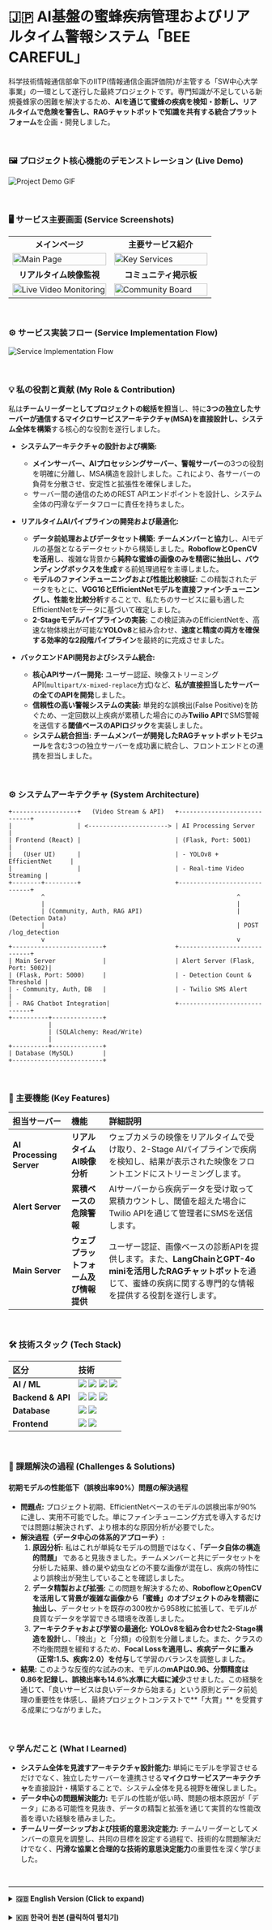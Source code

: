 

# 🇯🇵 AI基盤の蜜蜂疾病管理およびリアルタイム警報システム「BEE CAREFUL」

科学技術情報通信部傘下のIITP(情報通信企画評価院)が主管する「SW中心大学事業」の一環として遂行した最終プロジェクトです。専門知識が不足している新規養蜂家の困難を解決するため、**AIを通じて蜜蜂の疾病を検知・診断し、リアルタイムで危険を警告し、RAGチャットボットで知識を共有する統合プラットフォーム**を企画・開発しました。

<br>

### 🖼️ プロジェクト核心機能のデモンストレーション (Live Demo)

![Project Demo GIF](https://raw.githubusercontent.com/baekyutae/portfolio/main/port_image/%EB%8D%B0%EB%AA%A8%EC%98%81%EC%83%81.gif?raw=true)

<br>

### 🖥️ サービス主要画面 (Service Screenshots)

<table>
  <tr>
    <td align="center" width="50%"><b>メインページ</b></td>
    <td align="center" width="50%"><b>主要サービス紹介</b></td>
  </tr>
  <tr>
    <td><img src="https://raw.githubusercontent.com/baekyutae/portfolio/main/port_image/%EB%A9%94%EC%9D%B8%ED%8E%98%EC%9D%B4%EC%A7%80.jpg?raw=true" alt="Main Page" width="100%"></td>
    <td><img src="https://raw.githubusercontent.com/baekyutae/portfolio/main/port_image/%EC%84%9C%EB%B9%84%EC%8A%A4%20%EB%AA%85%EC%84%B8.jpg?raw=true" alt="Key Services" width="100%"></td>
  </tr>
  <tr>
    <td align="center"><b>リアルタイム映像監視</b></td>
    <td align="center"><b>コミュニティ掲示板</b></td>
  </tr>
  <tr>
    <td><img src="https://raw.githubusercontent.com/baekyutae/portfolio/main/port_image/%EC%98%81%EC%83%81%EA%B0%90%EC%8B%9C%20%ED%8E%98%EC%9D%B4%EC%A7%80.png?raw=true" alt="Live Video Monitoring" width="100%"></td>
    <td><img src="https://raw.githubusercontent.com/baekyutae/portfolio/main/port_image/%EC%BB%A4%EB%AE%A4%EB%8B%88%ED%8B%B0.png?raw=true" alt="Community Board" width="100%"></td>
  </tr>
</table>

<br>

### ⚙️ サービス実装フロー (Service Implementation Flow)

![Service Implementation Flow](https://raw.githubusercontent.com/baekyutae/portfolio/main/port_image/%EC%84%9C%EB%B9%84%EC%8A%A4%EA%B5%AC%ED%98%84%20%ED%9D%90%EB%A6%84.jpg?raw=true)

<br>

### 💡 私の役割と貢献 (My Role & Contribution)

私は**チームリーダーとしてプロジェクトの総括を担当**し、特に**3つの独立したサーバーが通信するマイクロサービスアーキテクチャ(MSA)を直接設計し、システム全体を構築**する核心的な役割を遂行しました。

*   **システムアーキテクチャの設計および構築:**
    *   **メインサーバー、AIプロセッシングサーバー、警報サーバー**の3つの役割を明確に分離し、MSA構造を設計しました。これにより、各サーバーの負荷を分散させ、安定性と拡張性を確保しました。
    *  サーバー間の通信のためのREST APIエンドポイントを設計し、システム全体の円滑なデータフローに責任を持ちました。

*   **リアルタイムAIパイプラインの開発および最適化:**
    *   **データ前処理およびデータセット構築:** **チームメンバーと協力**し、AIモデルの基盤となるデータセットから構築しました。**RoboflowとOpenCVを活用**し、複雑な背景から**純粋な蜜蜂の画像のみを精密に抽出し、バウンディングボックスを生成**する前処理過程を主導しました。
    *   **モデルのファインチューニングおよび性能比較検証:** この精製されたデータをもとに、**VGG16とEfficientNetモデルを直接ファインチューニングし、性能を比較分析**することで、私たちのサービスに最も適したEfficientNetをデータに基づいて確定しました。
    *   **2-Stageモデルパイプラインの実装:** この検証済みのEfficientNetを、高速な物体検出が可能な**YOLOv8**と組み合わせ、**速度と精度の両方を確保する効率的な2段階パイプライン**を最終的に完成させました。

*   **バックエンドAPI開発およびシステム統合:**
    *   **核心APIサーバー開発:** ユーザー認証、映像ストリーミングAPI(`multipart/x-mixed-replace`方式)など、**私が直接担当したサーバーの全てのAPIを開発**しました。
    *   **信頼性の高い警報システムの実装:** 単発的な誤検出(False Positive)を防ぐため、一定回数以上疾病が累積した場合にのみ**Twilio API**でSMS警報を送信する**閾値ベースのAPIロジック**を実装しました。
    *   **システム統合担当:** **チームメンバーが開発したRAGチャットボットモジュール**を含む3つの独立サーバーを成功裏に統合し、フロントエンドとの連携を担当しました。

 <br>

### ⚙️ システムアーキテクチャ (System Architecture)

```
+------------------+   (Video Stream & API)   +-----------------------------+
|                  | <----------------------> | AI Processing Server        |
| Frontend (React) |                          | (Flask, Port: 5001)         |
|   (User UI)      |                          | - YOLOv8 + EfficientNet     |
|                  |                          | - Real-time Video Streaming |
+--------+---------+                          +-----------------------------+
         ^                                                     ^
         |                                                     |
         | (Community, Auth, RAG API)                          | (Detection Data)
         |                                                     | POST /log_detection
         v                                                     v
+-------------------------+                   +-----------------------------+
| Main Server             |                   | Alert Server (Flask, Port: 5002)|
| (Flask, Port: 5000)     |                   | - Detection Count & Threshold |
| - Community, Auth, DB   |                   | - Twilio SMS Alert          |
| - RAG Chatbot Integration|                  +-----------------------------+
+----------+--------------+
           |
           | (SQLAlchemy: Read/Write)
           |
+----------+--------------+
| Database (MySQL)        |
+-------------------------+

```

<br>

### 🌟 主要機能 (Key Features)

| 担当サーバー | 機能 | 詳細説明 |
| :--- | :--- | :--- |
| **AI Processing Server** | **リアルタイムAI映像分析** | ウェブカメラの映像をリアルタイムで受け取り、2-Stage AIパイプラインで疾病を検知し、結果が表示された映像をフロントエンドにストリーミングします。 |
| **Alert Server** | **累積ベースの危険警報** | AIサーバーから疾病データを受け取って累積カウントし、閾値を超えた場合にTwilio APIを通じて管理者にSMSを送信します。 |
| **Main Server** | **ウェブプラットフォーム及び情報提供** | ユーザー認証、画像ベースの診断APIを提供します。また、**LangChainとGPT-4o miniを活用したRAGチャットボット**を通じて、蜜蜂の疾病に関する専門的な情報を提供する役割を遂行します。 |

<br>

### 🛠️ 技術スタック (Tech Stack)

| 区分 | 技術 |
| :--- | :--- |
| **AI / ML** | <img src="https://img.shields.io/badge/TensorFlow-FF6F00?style=for-the-badge&logo=tensorflow&logoColor=white"> <img src="https://img.shields.io/badge/YOLOv8-4F46E5?style=for-the-badge&logo=yolo&logoColor=white"> <img src="https://img.shields.io/badge/EfficientNet-8BC34A?style=for-the-badge"> <img src="https://img.shields.io/badge/OpenCV-5C3EE8?style=for-the-badge&logo=opencv&logoColor=white"> |
| **Backend & API** | <img src="https://img.shields.io/badge/Python-3776AB?style=for-the-badge&logo=python&logoColor=white"> <img src="https://img.shields.io/badge/Flask-000000?style=for-the-badge&logo=flask&logoColor=white"> <img src="https://img.shields.io/badge/Twilio-F22F46?style=for-the-badge&logo=twilio&logoColor=white"> |
| **Database** | <img src="https://img.shields.io/badge/MySQL-4479A1?style=for-the-badge&logo=mysql&logoColor=white"> <img src="https://img.shields.io/badge/SQLAlchemy-D71F00?style=for-the-badge&logo=sqlalchemy&logoColor=white"> |
| **Frontend** | <img src="https://img.shields.io/badge/React-61DAFB?style=for-the-badge&logo=react&logoColor=black"> <img src="https://img.shields.io/badge/JavaScript-F7DF1E?style=for-the-badge&logo=javascript&logoColor=black"> |

<br>

### 🤔 課題解決の過程 (Challenges & Solutions)

#### **初期モデルの性能低下（誤検出率90%）問題の解決過程**

*   **問題点:** プロジェクト初期、EfficientNetベースのモデルの誤検出率が90%に達し、実用不可能でした。単にファインチューニング方式を導入するだけでは問題は解決されず、より根本的な原因分析が必要でした。
*   **解決過程（データ中心の体系的アプローチ）:**
    1.  **原因分析:** 私はこれが単純なモデルの問題ではなく、**「データ自体の構造的問題」** であると見抜きました。チームメンバーと共にデータセットを分析した結果、蜂の巣や幼虫などの不要な画像が混在し、疾病の特性により誤検出が発生していることを確認しました。
    2.  **データ精製および拡張:** この問題を解決するため、**RoboflowとOpenCVを活用して背景が複雑な画像から「蜜蜂」のオブジェクトのみを精密に抽出し**、データセットを既存の300枚から958枚に拡張して、モデルが良質なデータを学習できる環境を改善しました。
    3.  **アーキテクチャおよび学習の最適化:** **YOLOv8を組み合わせた2-Stage構造を設計**し、「検出」と「分類」の役割を分離しました。また、クラスの不均衡問題を緩和するため、**Focal Lossを適用し、疾病データに重み（正常:1.5、疾病:2.0）を付与**して学習のバランスを調整しました。
*   **結果:** このような反復的な試みの末、モデルの**mAPは0.96、分類精度は0.86を記録し、誤検出率も14.6%水準に大幅に減少**させました。この経験を通じて、「良いサービスは良いデータから始まる」という原則とデータ前処理の重要性を体感し、最終プロジェクトコンテストで**「大賞」** を受賞する成果につながりました。

<br>

### 💡 学んだこと (What I Learned)

*   **システム全体を見渡すアーキテクチャ設計能力:** 単純にモデルを学習させるだけでなく、独立したサーバーを連携させる**マイクロサービスアーキテクチャ**を直接設計・構築することで、システム全体を見る視野を確保しました。
*   **データ中心の問題解決能力:** モデルの性能が低い時、問題の根本原因が「データ」にある可能性を見抜き、データの精製と拡張を通じて実質的な性能改善を導いた経験を積みました。
*   **チームリーダーシップおよび技術的意思決定能力:** チームリーダーとしてメンバーの意見を調整し、共同の目標を設定する過程で、技術的な問題解決だけでなく、**円滑な協業と合理的な技術的意思決定能力**の重要性を深く学びました。

<br>

---

<details>
<summary><strong>🇬🇧 English Version (Click to expand)</strong></summary>

<br>

# AI-based Honeybee Disease Management and Real-time Alert System "BEE CAREFUL"

This is the final project conducted as part of the 'SW-Oriented University Project,' supervised by the IITP under the Ministry of Science and ICT. To address the challenges faced by new beekeepers lacking expert knowledge, we planned and developed a **comprehensive platform that detects and diagnoses honeybee diseases via AI, provides real-time risk alerts, and shares knowledge through a RAG chatbot.**

<br>

### 🖼️ Live Demo

![Project Demo GIF](https://raw.githubusercontent.com/baekyutae/portfolio/main/port_image/%EB%8D%B0%EB%AA%A8%EC%98%81%EC%83%81.gif?raw=true)

<br>

### 🖥️ Service Screenshots

<table>
  <tr>
    <td align="center" width="50%"><b>Main Page</b></td>
    <td align="center" width="50%"><b>Key Services Overview</b></td>
  </tr>
  <tr>
    <td><img src="https://raw.githubusercontent.com/baekyutae/portfolio/main/port_image/%EB%A9%94%EC%9D%B8%ED%8E%98%EC%9D%B4%EC%A7%80.jpg?raw=true" alt="Main Page" width="100%"></td>
    <td><img src="https://raw.githubusercontent.com/baekyutae/portfolio/main/port_image/%EC%84%9C%EB%B9%84%EC%8A%A4%20%EB%AA%85%EC%84%B8.jpg?raw=true" alt="Key Services" width="100%"></td>
  </tr>
  <tr>
    <td align="center"><b>Live Video Monitoring</b></td>
    <td align="center"><b>Community Board</b></td>
  </tr>
  <tr>
    <td><img src="https://raw.githubusercontent.com/baekyutae/portfolio/main/port_image/%EC%98%81%EC%83%81%EA%B0%90%EC%8B%9C%20%ED%8E%98%EC%9D%B4%EC%A7%80.png?raw=true" alt="Live Video Monitoring" width="100%"></td>
    <td><img src="https://raw.githubusercontent.com/baekyutae/portfolio/main/port_image/%EC%BB%A4%EB%AE%A4%EB%8B%88%ED%8B%B0.png?raw=true" alt="Community Board" width="100%"></td>
  </tr>
</table>

<br>

### ⚙️ Service Implementation Flow

![Service Implementation Flow](https://raw.githubusercontent.com/baekyutae/portfolio/main/port_image/%EC%84%9C%EB%B9%84%EC%8A%A4%EA%B5%AC%ED%98%84%20%ED%9D%90%EB%A6%84.jpg?raw=true)

<br>

### 💡 My Role & Contribution

As the **team leader, I was responsible for overseeing the project**, and played a key role in **personally designing a microservices architecture (MSA) with three independent servers and building the entire system.**

*   **System Architecture Design & Implementation:**
    *   Designed an MSA structure by clearly separating the roles of the **main server, AI processing server, and alert server**, thereby distributing the load and securing stability and scalability.
    *   Designed REST API endpoints for inter-server communication and was responsible for the smooth data flow of the entire system.

*   **Real-time AI Pipeline Development & Optimization:**
    *   **Data-driven Model Selection:** **Collaborated with team members** to build a honeybee image dataset, and **personally fine-tuned and compared the performance of VGG16 and EfficientNet models**. Through this systematic verification process, we selected EfficientNet as the most suitable model for our service.
    *   **2-Stage Model Pipeline Implementation:** Completed an efficient two-stage pipeline that achieves both **speed and accuracy** by combining the validated EfficientNet with the fast object detection capabilities of **YOLOv8**.

*   **Backend API Development & System Integration:**
    *   **Core API Server Development:** Personally developed all APIs for the servers I was in charge of, including user authentication and video streaming API (`multipart/x-mixed-replace`).
    *   **High-Reliability Alert System Implementation:** Implemented a **threshold-based API logic** that sends SMS alerts via the **Twilio API** only when the number of disease detections exceeds a certain threshold, to prevent false positives.
    *   **System Integration Lead:** Led the successful integration of three independent servers, including a RAG chatbot module developed by a team member, and handled the integration with the frontend.

 <br>

### ⚙️ System Architecture
```
+------------------+   (Video Stream & API)   +-----------------------------+
|                  | <----------------------> | AI Processing Server        |
| Frontend (React) |                          | (Flask, Port: 5001)         |
|   (User UI)      |                          | - YOLOv8 + EfficientNet     |
|                  |                          | - Real-time Video Streaming |
+--------+---------+                          +-----------------------------+
         ^                                                     ^
         |                                                     |
         | (Community, Auth, RAG API)                          | (Detection Data)
         |                                                     | POST /log_detection
         v                                                     v
+-------------------------+                   +-----------------------------+
| Main Server             |                   | Alert Server (Flask, Port: 5002)|
| (Flask, Port: 5000)     |                   | - Detection Count & Threshold |
| - Community, Auth, DB   |                   | - Twilio SMS Alert          |
| - RAG Chatbot Integration|                  +-----------------------------+
+----------+--------------+
           |
           | (SQLAlchemy: Read/Write)
           |
+----------+--------------+
| Database (MySQL)        |
+-------------------------+

```


<br>

### 🌟 Key Features

| Server | Function | Description |
| :--- | :--- | :--- |
| **AI Processing Server** | **Real-time AI Video Analysis** | Receives real-time video from a webcam, detects diseases through a 2-Stage AI pipeline, and streams the video with results to the frontend. |
| **Alert Server** | **Cumulative-based Risk Alert** | Receives disease data from the AI server, counts it cumulatively, and sends an SMS to the administrator via the Twilio API when a threshold is exceeded. |
| **Main Server** | **Web Platform & Information Service** | Provides APIs for user authentication and image-based diagnosis. Also serves as a RAG chatbot using **LangChain and GPT-4o mini** to provide expert information on honeybee diseases. |

<br>

### 🛠️ Tech Stack
(Same as the Korean version)

<br>

### 🤔 Challenges & Solutions
(English translation of the Challenges & Solutions section)

<br>

### 💡 What I Learned
(English translation of the What I Learned section)

</details>

<br>

<details>
<summary><strong>🇰🇷 한국어 원본 (클릭하여 펼치기)</strong></summary>

<br>

<!--
  여기에 우리가 최종적으로 완성한
  한국어 버전 README 내용을 그대로 복사해서 넣습니다.
-->
# AI 기반 꿀벌 질병 관리 및 실시간 경보 시스템 "BEE CAREFUL" 

과학기술정보통신부 산하 IITP(정보통신기획평가원)가 주관하는 'SW중심대학사업'의 일환으로 수행한 최종 프로젝트입니다. 전문 지식이 부족한 신규 양봉업자들의 어려움을 해결하고자, **AI를 통해 꿀벌의 질병을 탐지·진단하고, 실시간으로 위험을 경고하며, RAG 챗봇으로 지식을 공유하는 종합 플랫폼**을 기획하고 개발했습니다.

<br>

### 🖼️ 프로젝트 핵심 기능 시연 (Live Demo)

![Project Demo GIF](https://raw.githubusercontent.com/baekyutae/portfolio/main/port_image/%EB%8D%B0%EB%AA%A8%EC%98%81%EC%83%81.gif?raw=true)

<br>

### 🖥️ 서비스 주요 화면 (Service Screenshots)

<table>
  <tr>
    <td align="center" width="50%"><b>메인 페이지</b></td>
    <td align="center" width="50%"><b>주요 서비스 소개</b></td>
  </tr>
  <tr>
    <td><img src="https://raw.githubusercontent.com/baekyutae/portfolio/main/port_image/%EB%A9%94%EC%9D%B8%ED%8E%98%EC%9D%B4%EC%A7%80.jpg?raw=true" alt="메인 페이지" width="100%"></td>
    <td><img src="https://raw.githubusercontent.com/baekyutae/portfolio/main/port_image/%EC%84%9C%EB%B9%84%EC%8A%A4%20%EB%AA%85%EC%84%B8.jpg?raw=true" alt="주요 서비스 소개" width="100%"></td>
  </tr>
  <tr>
    <td align="center"><b>실시간 영상 감시</b></td>
    <td align="center"><b>커뮤니티 게시판</b></td>
  </tr>
  <tr>
    <td><img src="https://github.com/baekyutae/portfolio/blob/main/port_image/%EC%98%81%EC%83%81%EA%B0%90%EC%8B%9C%20%ED%8E%98%EC%9D%B4%EC%A7%80.png?raw=true" alt="실시간 영상 감시" width="100%"></td>
    <td><img src="https://raw.githubusercontent.com/baekyutae/portfolio/main/port_image/%EC%BB%A4%EB%AE%A4%EB%8B%88%ED%8B%B0.png?raw=true" alt="커뮤니티 게시판" width="100%"></td>
  </tr>
</table>

<br>

### ⚙️ 서비스 구현 흐름 (Service Implementation Flow)

![서비스 구현 흐름](https://raw.githubusercontent.com/baekyutae/portfolio/main/port_image/%EC%84%9C%EB%B9%84%EC%8A%A4%EA%B5%AC%ED%98%84%20%ED%9D%90%EB%A6%84.jpg?raw=true)

<br>

### 💡 My Role & Contribution (주요 역할 및 기여)

저는 **팀장으로서 프로젝트의 총괄을 담당**했으며, 특히 **3개의 독립 서버가 통신하는 마이크로서비스 아키텍처(MSA)를 직접 설계하고 전체 시스템을 구축**하는 핵심 역할을 수행했습니다.

*   **시스템 아키텍처 설계 및 구축:**
    *   **메인 서버, AI 프로세싱 서버, 경보 서버** 3개의 역할을 명확히 분리하여 MSA 구조를 설계했습니다. 이를 통해 각 서버의 부하를 분산시키고 안정성과 확장성을 확보했습니다.
    *   서버 간 통신을 위한 REST API 엔드포인트를 설계하고, 전체 시스템의 원활한 데이터 흐름을 책임졌습니다.

*   **실시간 AI 파이프라인 개발 및 최적화:**
    *   **데이터 전처리 및 데이터셋 구축:** **팀원과 협력**하여 AI 모델의 핵심 기반인 데이터셋부터 구축했습니다. **Roboflow와 OpenCV를 활용**하여 복잡한 배경 속에서 **순수 꿀벌 이미지만을 정밀하게 추출하고 바운딩 박스를 생성**하는 전처리 과정을 주도했습니다.
    *   **모델 파인튜닝 및 성능 비교 검증:** 이 정제된 데이터를 바탕으로, **VGG16과 EfficientNet 모델을 직접 파인튜닝하고 성능을 비교 분석**하여, 우리 서비스에 가장 적합한 EfficientNet을 데이터 기반으로 확정했습니다.
    *   **2-Stage 모델 파이프라인 구현:** 이 검증된 EfficientNet을, 빠른 객체 탐지가 가능한 **YOLOv8**과 결합하여 **속도와 정확도를 모두 잡는 효율적인 2단계 파이프라인**을 최종적으로 완성했습니다.

*   **백엔드 API 개발 및 시스템 통합:**
    *   **핵심 API 서버 개발:** 사용자 인증, 영상 스트리밍 API(`multipart/x-mixed-replace` 방식) 등 **제가 직접 담당한 서버들의 모든 API를 개발**했습니다.
    *   **신뢰도 높은 경보 시스템 구현:** 단발적인 오탐(False Positive)을 방지하고자, 일정 횟수 이상 질병이 누적될 경우에만 **Twilio API**로 SMS 경보를 발송하는 **임계값 기반의 API 로직**을 구현했습니다.
    *   **시스템 통합 담당:** **팀원이 개발한 RAG 챗봇 모듈**을 포함한 3개의 독립 서버를 성공적으로 통합하고, 프론트엔드와의 연동을 담당했습니다.

 <br>

### ⚙️ 시스템 아키텍처 (System Architecture)
```
+------------------+   (Video Stream & API)   +-----------------------------+
|                  | <----------------------> | AI Processing Server        |
| Frontend (React) |                          | (Flask, Port: 5001)         |
|   (User UI)      |                          | - YOLOv8 + EfficientNet     |
|                  |                          | - Real-time Video Streaming |
+--------+---------+                          +-----------------------------+
         ^                                                     ^
         |                                                     |
         | (Community, Auth, RAG API)                          | (Detection Data)
         |                                                     | POST /log_detection
         v                                                     v
+-------------------------+                   +-----------------------------+
| Main Server             |                   | Alert Server (Flask, Port: 5002)|
| (Flask, Port: 5000)     |                   | - Detection Count & Threshold |
| - Community, Auth, DB   |                   | - Twilio SMS Alert          |
| - RAG Chatbot Integration|                  +-----------------------------+
+----------+--------------+
           |
           | (SQLAlchemy: Read/Write)
           |
+----------+--------------+
| Database (MySQL)        |
+-------------------------+

```

<br>

### 🌟 주요 기능 (Key Features)

| 담당 서버 | 기능 | 상세 설명 |
| :--- | :--- | :--- |
| **AI Processing Server** | **실시간 AI 영상 분석** | 웹캠 영상을 실시간으로 받아 2-Stage AI 파이프라인으로 질병을 탐지하고, 결과가 표시된 영상을 프론트엔드로 스트리밍합니다. |
| **Alert Server** | **누적 기반 위험 경보** | AI 서버로부터 질병 데이터를 받아 누적 카운트하고, 임계값 초과 시 Twilio API를 통해 관리자에게 SMS를 발송합니다. |
| **Main Server** | **웹 플랫폼 및 정보 제공** | 사용자 인증, 이미지 기반 진단 API를 제공합니다. 또한, **LangChain과 GPT-4o mini를 활용한 RAG 챗봇**을 통해, 꿀벌 질병에 대한 전문적인 정보를 제공하는 역할을 수행합니다. |

<br>

### 🛠️ 기술 스택 (Tech Stack)

| 구분 | 기술 |
| :--- | :--- |
| **AI / ML** | <img src="https://img.shields.io/badge/TensorFlow-FF6F00?style=for-the-badge&logo=tensorflow&logoColor=white"> <img src="https://img.shields.io/badge/YOLOv8-4F46E5?style=for-the-badge&logo=yolo&logoColor=white"> <img src="https://img.shields.io/badge/EfficientNet-8BC34A?style=for-the-badge"> <img src="https://img.shields.io/badge/OpenCV-5C3EE8?style=for-the-badge&logo=opencv&logoColor=white"> |
| **Backend & API** | <img src="https://img.shields.io/badge/Python-3776AB?style=for-the-badge&logo=python&logoColor=white"> <img src="https://img.shields.io/badge/Flask-000000?style=for-the-badge&logo=flask&logoColor=white"> <img src="https://img.shields.io/badge/Twilio-F22F46?style=for-the-badge&logo=twilio&logoColor=white"> |
| **Database** | <img src="https://img.shields.io/badge/MySQL-4479A1?style=for-the-badge&logo=mysql&logoColor=white"> <img src="https://img.shields.io/badge/SQLAlchemy-D71F00?style=for-the-badge&logo=sqlalchemy&logoColor=white"> |
| **Frontend** | <img src="https://img.shields.io/badge/React-61DAFB?style=for-the-badge&logo=react&logoColor=black"> <img src="https://img.shields.io/badge/JavaScript-F7DF1E?style=for-the-badge&logo=javascript&logoColor=black"> |

<br>

### 🤔 문제 해결 과정 (Challenges & Solutions)

#### **초기 모델의 성능 저하 (오진율 90%) 문제 해결 과정**

*   **문제점:** 프로젝트 초기, EfficientNet 기반 모델의 오진율이 90%에 달해 실사용이 불가능했습니다. 단순히 파인튜닝 방식을 도입하는 것만으로는 문제가 해결되지 않아, 더 근본적인 원인 분석이 필요했습니다.

*   **해결 과정 (데이터 중심의 체계적 접근):**
    1.  **원인 분석:** 저는 이것이 단순 모델의 문제가 아니라 **'데이터 자체의 구조적 문제'** 임을 간파했습니다. 팀원들과 함께 데이터셋을 분석한 결과, 벌집, 유충 등 불필요한 이미지가 섞여 있고 질병 특성으로 인해 오진이 발생하는 것을 확인했습니다.
    2.  **데이터 정제 및 확장:** 이 문제를 해결하기 위해, **Roboflow와 OpenCV를 활용하여 배경이 복잡한 이미지에서 '꿀벌' 객체만 정밀하게 추출**하고, 데이터셋을 기존 300장에서 958장으로 확장하여 모델이 양질의 데이터를 학습하도록 환경을 개선했습니다.
    3.  **아키텍처 및 학습 최적화:** **YOLOv8을 결합한 2-Stage 구조를 설계**하여 '탐지'와 '분류' 역할을 분리했습니다. 또한, 클래스 불균형 문제를 완화하기 위해 **Focal Loss를 적용하고 질병 데이터에 가중치(정상:1.5, 질병:2.0)를 부여**하여 학습의 균형을 맞췄습니다.

*   **결과:** 이러한 반복적인 시도 끝에, 모델의 **mAP는 0.96, 분류 정확도는 0.86을 기록했고, 오진율은 14.6% 수준으로 크게 감소**시켰습니다. 이 경험을 통해 '좋은 서비스는 좋은 데이터에서 출발한다'는 원칙과 데이터 전처리의 중요성을 체감했으며, 최종 프로젝트 경연에서 **'대상'** 을 수상하는 성과로 이어졌습니다.

<br>

### 💡 배운 점 (What I Learned)

*   **시스템 전체를 보는 아키텍처 설계 역량:** 단순히 모델을 학습시키는 것을 넘어, 독립적인 서버들을 연동하는 **마이크로서비스 아키텍처**를 직접 설계하고 구축해보며 시스템 전체를 보는 시야를 확보했습니다.
*   **데이터 중심의 문제 해결 능력:** 모델 성능이 낮을 때, 문제의 근본 원인이 '데이터'에 있을 수 있음을 간파하고, 데이터 정제와 증강을 통해 실질적인 성능 개선을 이끌어낸 경험을 쌓았습니다.
*   **팀 리더십 및 기술적 의사결정 능력:** 팀장으로서 팀원들의 의견을 조율하고 공동의 목표를 설정하는 과정에서, 기술적인 문제 해결뿐만 아니라 **원활한 협업과 합리적인 기술적 의사결정 능력**의 중요성을 깊이 깨달았습니다.

<br>



